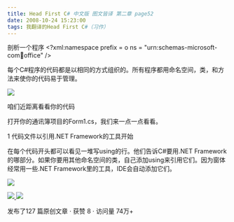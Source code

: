 ```yaml
---
title: Head First C# 中文版 图文皆译 第二章 page52
date: 2008-10-24 15:23:00
tags: 我翻译的Head First C#（习作）
---
```

剖析一个程序  <?xml:namespace prefix = o ns = "urn:schemas-microsoft-
com:office:office" />

每个C#程序的代码都是以相同的方式组织的。所有程序都用命名空间，类，和方法来使你的代码易于管理。

![](https://p-blog.csdn.net/images/p_blog_csdn_net/cuipengfei1/EntryImages/20081024/%E6%88%AA%E5%9B%BE02.jpg)

咱们近距离看看你的代码

打开你的通讯簿项目的Form1.cs，我们来一点一点看看。

1  代码文件以引用.NET Framework的工具开始

在每个代码开头都可以看见一堆写using的行。他们告诉C#要用.NET
Framework的哪部分。如果你要用其他命名空间的类，自己添加using来引用它们。因为窗体经常用一些.NET
Framework里的工具，IDE会自动添加它们。

![](https://p-blog.csdn.net/images/p_blog_csdn_net/cuipengfei1/EntryImages/20081024/%E6%88%AA%E5%9B%BE03.jpg)



[ ![](https://profile.csdnimg.cn/5/2/5/3_cuipengfei1)
![](https://g.csdnimg.cn/static/user-reg-year/1x/11.png)
](https://blog.csdn.net/cuipengfei1)



发布了127 篇原创文章  ·  获赞 8  ·  访问量 74万+


